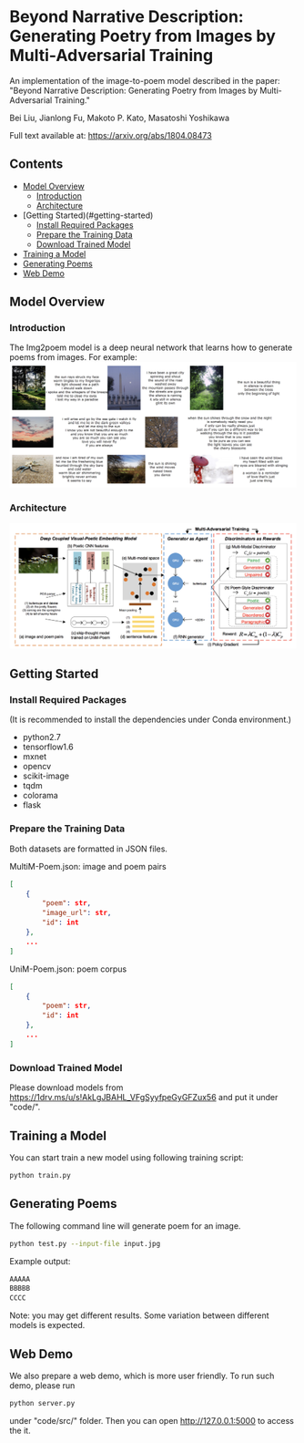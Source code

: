 # Beyond Narrative Description: Generating Poetry from Images by Multi-Adversarial Training
An implementation of the image-to-poem model described in the paper:
"Beyond Narrative Description: Generating Poetry from Images by Multi-Adversarial Training."

Bei Liu, Jianlong Fu, Makoto P. Kato, Masatoshi Yoshikawa

Full text available at: https://arxiv.org/abs/1804.08473

## Contents
* [Model Overview](#model-overview)
    * [Introduction](#introduction)
    * [Architecture](#architecture)
* [Getting Started)(#getting-started)
    * [Install Required Packages](#install-required-packages)
    * [Prepare the Training Data](#prepare-the-training-data)
    * [Download Trained Model](#download-trained-model)
* [Training a Model](#training-a-model)
* [Generating Poems](#generating-poems)
* [Web Demo](#web-demo)

## Model Overview

### Introduction

The Img2poem model is a deep neural network that learns how to generate poems from images. For example:
![](example.png)

### Architecture
![](framework.png)

## Getting Started

### Install Required Packages
(It is recommended to install the dependencies under Conda environment.)  
* python2.7  
* tensorflow1.6  
* mxnet  
* opencv  
* scikit-image  
* tqdm  
* colorama  
* flask

### Prepare the Training Data
Both datasets are formatted in JSON files.

MultiM-Poem.json: image and poem pairs

```json
[
	{
		"poem": str,
		"image_url": str,
		"id": int
	},
	...
]
```

UniM-Poem.json: poem corpus

```json
[
	{
		"poem": str,
		"id": int
	},
	...
]
```

### Download Trained Model
Please download models from https://1drv.ms/u/s!AkLgJBAHL_VFgSyyfpeGyGFZux56 and put it under "code/".

## Training a Model
You can start train a new model using following training script:
```bash
python train.py 
```

## Generating Poems
The following command line will generate poem for an image.
```bash
python test.py --input-file input.jpg
```
Example output:
```txt
AAAAA
BBBBB
CCCC
```
Note: you may get different results. Some variation between different models is expected.

## Web Demo
We also prepare a web demo, which is more user friendly. To run such demo, please run
```bash
python server.py
```
under "code/src/" folder. Then you can open http://127.0.0.1:5000 to access the it.
